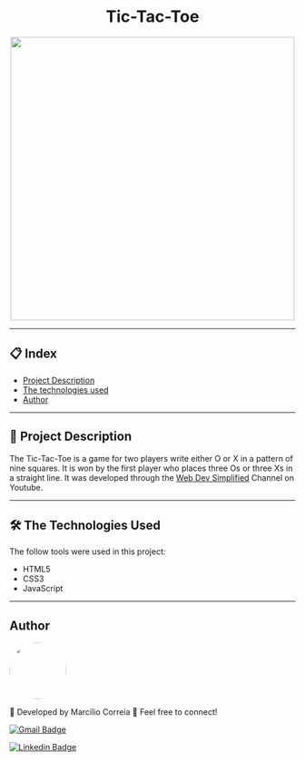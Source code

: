 <h1 align="center">Tic-Tac-Toe</h1>

<p align="center">
  <img src="https://user-images.githubusercontent.com/49158754/95499955-f3d0e080-099d-11eb-8564-c51d571afb82.png" width="500"/>
</p>

---
## 📋 Index
- [Project Description](#-Project-Description)
- [The technologies used](#-The-Technologies-Used)
- [Author](#-Author)

---
<a name="-Project-Description"></a>
## 🚀 Project Description
<p>The Tic-Tac-Toe is a game for two players write either O or X in a pattern of nine squares. It is won by the first player who places three Os or three Xs in a straight line. It was developed through the <a href="https://www.youtube.com/watch?v=POX3dT-pB4E&ab_channel=TraversyMedia">Web Dev Simplified</a> Channel on Youtube.</p>

--- 
<a name="-The-Technologies-Used"></a>
## 🛠️ The Technologies Used 

The follow tools were used in this project:
* HTML5
* CSS3
* JavaScript

---
<a name="-Author"></a>
## Author
<a href="https://www.linkedin.com/in/marciliocorreia/" title="Marcilio Correia"><img style="border-radius:50%" src="https://avatars0.githubusercontent.com/u/49158754?s=460&u=8d2c3e8f7e3441a6b150758a720e7e4379e36407&v=4" width="100px;" alt=""/></a>

🚀 Developed by Marcílio Correia 👋 Feel free to connect!

[![Gmail Badge](https://img.shields.io/badge/-marcilio.msc@gmail.com-c14438?style=flat-square&logo=Gmail&logoColor=white&link=mailto:marcilio.msc@gmail.com)](mailto:marcilio.msc@gmail.com)


<a href="https://www.linkedin.com/in/marciliocorreia/">![Linkedin Badge](https://img.shields.io/badge/linkedin-%230077B5.svg?&style=for-the-badge&logo=linkedin&logoColor=white&link=https://www.linkedin.com/in/marciliocorreia/)</a>
